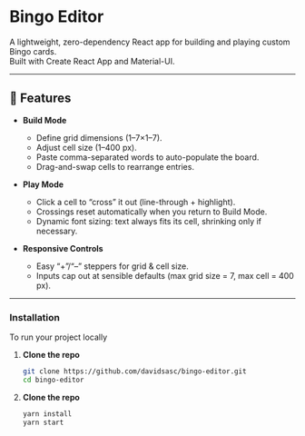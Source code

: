 # Bingo Editor

A lightweight, zero-dependency React app for building and playing custom Bingo cards.  
Built with Create React App and Material-UI.

---

## 🚀 Features

- **Build Mode**  
  - Define grid dimensions (1–7×1–7).  
  - Adjust cell size (1–400 px).  
  - Paste comma-separated words to auto-populate the board.  
  - Drag-and-swap cells to rearrange entries.  

- **Play Mode**  
  - Click a cell to “cross” it out (line-through + highlight).  
  - Crossings reset automatically when you return to Build Mode.  
  - Dynamic font sizing: text always fits its cell, shrinking only if necessary.  

- **Responsive Controls**  
  - Easy “+”/“–” steppers for grid & cell size.  
  - Inputs cap out at sensible defaults (max grid size = 7, max cell = 400 px).
---

### Installation
To run your project locally

1. **Clone the repo**  
   ```bash
   git clone https://github.com/davidsasc/bingo-editor.git
   cd bingo-editor

2. **Clone the repo**  
   ```bash
   yarn install
   yarn start
